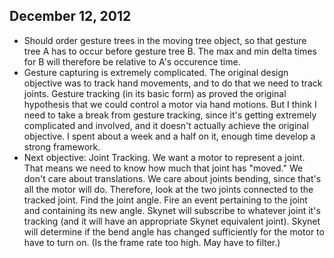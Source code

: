 ## December 12, 2012

- Should order gesture trees in the moving tree object, so that gesture tree A has to occur before gesture tree B. The max and min delta times for B will therefore be relative to A's occurence time. 
- Gesture capturing is extremely complicated. The original design objective was to track hand movements, and to do that we need to track joints. Gesture tracking (in its basic form) as proved the original hypothesis that we could control a motor via hand motions. But I think I need to take a break from gesture tracking, since it's getting extremely complicated and involved, and it doesn't actually achieve the original objective. I spent about a week and a half on it, enough time develop a strong framework.
- Next objective: Joint Tracking. We want a motor to represent a joint. That means we need to know how much that joint has "moved." We don't care about translations. We care about joints bending, since that's all the motor will do. Therefore, look at the two joints connected to the tracked joint. Find the joint angle. Fire an event pertaining to the joint and containing its new angle. Skynet will subscribe to whatever joint it's tracking (and it will have an appropriate Skynet equivalent joint). Skynet will determine if the bend angle has changed sufficiently for the motor to have to turn on. (Is the frame rate too high. May have to filter.)